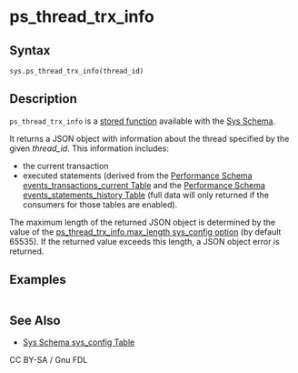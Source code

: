 
# ps_thread_trx_info

## Syntax


```
sys.ps_thread_trx_info(thread_id)
```


## Description


`ps_thread_trx_info` is a [stored function](../../../../../../../server-usage/programming-customizing-mariadb/stored-routines/stored-functions/README.md) available with the [Sys Schema](../README.md).


It returns a JSON object with information about the thread specified by the given *thread_id*. This information includes:


* the current transaction
* executed statements (derived from the [Performance Schema events_transactions_current Table](../../performance-schema/performance-schema-tables/performance-schema-events_transactions_current-table.md) and the [Performance Schema events_statements_history Table](../../performance-schema/performance-schema-tables/performance-schema-events_statements_history-table.md) (full data will only returned if the consumers for those tables are enabled).


The maximum length of the returned JSON object is determined by the value of the [ps_thread_trx_info.max_length sys_config option](../sys-schema-sys_config-table.md) (by default 65535). If the returned value exceeds this length, a JSON object error is returned.


## Examples


```

```

## See Also


* [Sys Schema sys_config Table](../sys-schema-sys_config-table.md)


CC BY-SA / Gnu FDL

